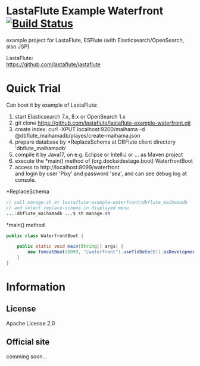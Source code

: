 LastaFlute Example Waterfront [![Build Status](https://travis-ci.org/lastaflute/lastaflute-example-waterfront.svg?branch=master)](https://travis-ci.org/lastaflute/lastaflute-example-waterfront)
=======================
example project for LastaFlute, ESFlute (with Elasticsearch/OpenSearch, also JSP)

LastaFlute:  
https://github.com/lastaflute/lastaflute

# Quick Trial
Can boot it by example of LastaFlute:

1. start Elasticsearch 7.x, 8.x or OpenSearch 1.x
2. git clone https://github.com/lastaflute/lastaflute-example-waterfront.git
3. create index: curl -XPUT localhost:9200/maihama -d @dbflute_maihamadb/playes/create-maihama.json
4. prepare database by *ReplaceSchema at DBFlute client directory 'dbflute_maihamadb'  
5. compile it by Java17, on e.g. Eclipse or IntelliJ or ... as Maven project
6. execute the *main() method of (org.docksidestage.boot) WaterfrontBoot
7. access to http://localhost:8099/waterfront  
and login by user 'Pixy' and password 'sea', and can see debug log at console.

*ReplaceSchema
```java
// call manage.sh at lastaflute-example-waterfront/dbflute_maihamadb
// and select replace-schema in displayed menu
...:dbflute_maihamadb ...$ sh manage.sh
```

*main() method
```java
public class WaterfrontBoot {

    public static void main(String[] args) {
        new TomcatBoot(8099, "/waterfront").useTldDetect().asDevelopment(isNoneEnv()).bootAwait();
    }
}
```

# Information
## License
Apache License 2.0

## Official site
comming soon...
